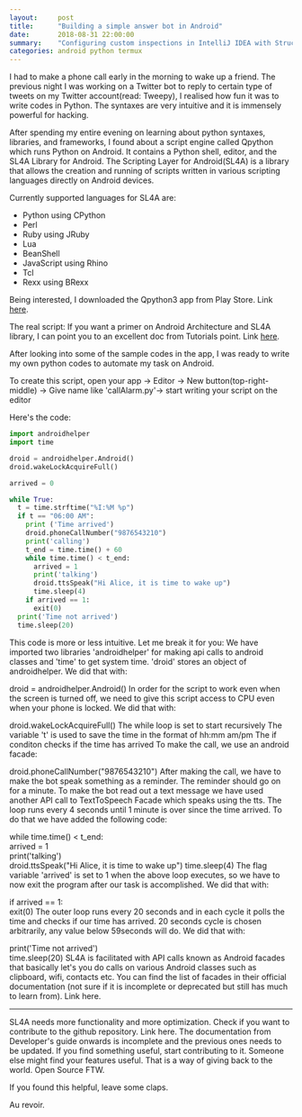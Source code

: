 ```yaml
---
layout:     post
title:      "Building a simple answer bot in Android"
date:       2018-08-31 22:00:00
summary:    "Configuring custom inspections in IntelliJ IDEA with Structural Search and Replacement inspection"
categories: android python termux
---
```


I had to make a phone call early in the morning to wake up a friend. The previous night I was working on a Twitter bot to reply to certain type of tweets on my Twitter account(read: Tweepy), I realised how fun it was to write codes in Python. The syntaxes are very intuitive and it is immensely powerful for hacking.

After spending my entire evening on learning about python syntaxes, libraries, and frameworks, I found about a script engine called Qpython which runs Python on Android. It contains a Python shell, editor, and the SL4A Library for Android. The Scripting Layer for Android(SL4A) is a library that allows the creation and running of scripts written in various scripting languages directly on Android devices.

Currently supported languages for SL4A are:

* Python using CPython
* Perl
* Ruby using JRuby
* Lua
* BeanShell
* JavaScript using Rhino
* Tcl
* Rexx using BRexx

Being interested, I downloaded the Qpython3 app from Play Store. Link [here](https://play.google.com/store/apps/details?id=org.qpython.qpy3).

The real script:
If you want a primer on Android Architecture and SL4A library, I can point you to an excellent doc from Tutorials point. Link [here](https://drive.google.com/file/d/1VcFLN71OrgjdB7EocVvlCHy8LErOpS6D/view).

After looking into some of the sample codes in the app, I was ready to write my own python codes to automate my task on Android.

To create this script, 
open your app -> Editor -> New button(top-right-middle) ->
Give name like 'callAlarm.py'-> start writing your script on the editor

Here's the code:

```python
import androidhelper 
import time  

droid = androidhelper.Android()  
droid.wakeLockAcquireFull()  

arrived = 0

while True:   
  t = time.strftime("%I:%M %p")    
  if t == "06:00 AM":     
    print ('Time arrived')     
    droid.phoneCallNumber("9876543210")     
    print('calling')     
    t_end = time.time() + 60     
    while time.time() < t_end:
      arrived = 1
      print('talking')       
      droid.ttsSpeak("Hi Alice, it is time to wake up")   
      time.sleep(4)     
    if arrived == 1:
      exit(0)
  print('Time not arrived')   
  time.sleep(20)
```

This code is more or less intuitive. Let me break it for you:
We have imported two libraries 'androidhelper' for making api calls to android classes and 'time' to get system time.
'droid' stores an object of androidhelper. We did that with:

droid = androidhelper.Android()
In order for the script to work even when the screen is turned off, we need to give this script access to CPU even when your phone is locked. We did that with:

droid.wakeLockAcquireFull()
The while loop is set to start recursively
The variable 't' is used to save the time in the format of hh:mm am/pm
The if conditon checks if the time has arrived
To make the call, we use an android facade:

droid.phoneCallNumber("9876543210")
After making the call, we have to make the bot speak something as a reminder. The reminder should go on for a minute. To make the bot read out a text message we have used another API call to TextToSpeech Facade which speaks using the tts. The loop runs every 4 seconds until 1 minute is over since the time arrived. To do that we have added the following code:

while time.time() < t_end:      
  arrived = 1      
  print('talking')             
  droid.ttsSpeak("Hi Alice, it is time to wake up")
  time.sleep(4)
The flag variable 'arrived' is set to 1 when the above loop executes, so we have to now exit the program after our task is accomplished. We did that with:

if arrived == 1:      
  exit(0)
The outer loop runs every 20 seconds and in each cycle it polls the time and checks if our time has arrived. 20 seconds cycle is chosen arbitrarily, any value below 59seconds will do. We did that with:

print('Time not arrived')     
time.sleep(20)
SL4A is facilitated with API calls known as Android facades that basically let's you do calls on various Android classes such as clipboard, wifi, contacts etc. You can find the list of facades in their official documentation (not sure if it is incomplete or deprecated but still has much to learn from). Link here.


---

SL4A needs more functionality and more optimization. Check if you want to contribute to the github repository. Link here. The documentation from Developer's guide onwards is incomplete and the previous ones needs to be updated. If you find something useful, start contributing to it. Someone else might find your features useful. That is a way of giving back to the world. Open Source FTW.

If you found this helpful, leave some claps.

Au revoir.
